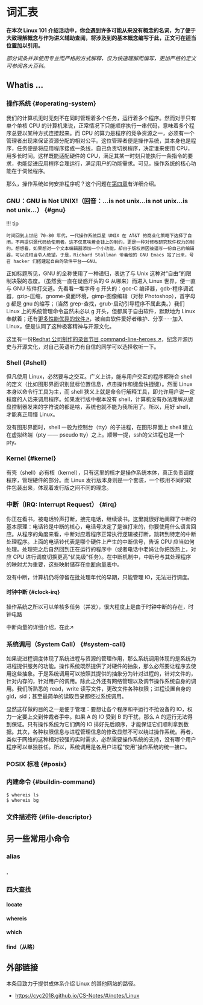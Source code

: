 # 词汇表

**在本次 Linux 101 介绍活动中，你会遇到许多可能从来没有概念的名词，为了便于大致理解概念与作为讲义辅助查阅，将涉及到的基本概念编写于此，正文可在适当位置加以引用。**

*部分词条并非使用专业而严格的方式解释，仅为快速理解而编写，更加严格的定义可参阅各大百科。*

## Whatis ...

### 操作系统 {#operating-system}

我们的计算机无时无刻不在同时管理着多个任务，运行着多个程序。然而对于只有单个单核 CPU 的计算机来说，正常情况下只能顺序执行一串代码，意味着多个程序总要以某种方式连接起来。而 CPU 的算力是程序的竞争资源之一，必须有一个管理者出现来保证资源分配的相对公平。这位管理者便是操作系统，其本身也是程序，任务便是将应用程序接成一条线，自己负责切换程序，决定谁来使用 CPU，用多长时间。这样既能适配硬件的 CPU，满足其某一时刻只能执行一条指令的要求，也能促进应用程序合理运行，满足用户的功能需求。可见，操作系统的核心功能在于伺候程序。

那么，操作系统如何安排程序呢？这个问题在[第四章](../Ch04/index.md)有详细介绍。

### GNU：GNU is Not UNIX!（回音：...is not unix...is not unix...is not unix...） {#gnu}

!!! tip 

    时间回到上世纪 70-80 年代，一代操作系统巨星 UNIX 在 AT&T 的商业化策略下选择了自闭，不再提供源代码给使用者。这不仅意味着金钱上的制约，更是一种对修改研究软件权力的制约。想想看，如果想对一个文本编辑器添加一个小功能，却由于版权原因被逼写一份自己的编辑器，可以说相当令人绝望。于是，Richard Stallman 带着他的 GNU Emacs 站了出来，号召 hacker 们搭建起自由的软件平台——GNU。

正如标题所见，GNU 的全称使用了一种递归，表达了与 Unix 这种对“自由”的限制决裂的态度。（虽然我一直在疑惑开头的 G 从哪来）而进入 Linux 世界，便一直与 GNU 软件打交道。先看看一堆字母 g 开头的：gcc-C 编译器，gdb-程序调试器，gzip-压缩，gnome-桌面环境，gimp-图像编辑（对标 Photoshop），首字母 g 都是 gnu 的缩写；（当然 grep-查找，grub-启动引导程序不属此类。）我们 Linux 上的系统管理命令虽然未必以 g 开头，但都属于自由软件，默默地为 Linux 奉献着；还有<a href="我是给中文还是英文呢（wiki 离线为 pdf）">更多性能优异的软件↗</a>，被自由软件爱好者维护、分享······加入 Linux，便是认同了这种极客精神与开源文化。

这里有一份[Redhat 公司制作的录音节目 command-line-heroes ↗](https://www.redhat.com/en/command-line-heroes)，纪念开源历史与开源文化，对自己英语听力有自信的同学可以选择收听一下。

### Shell {#shell}

但凡使用 Linux，必然要与之交互。广义上讲，能与用户交互的程序都符合 shell 的定义（比如图形界面识别鼠标位置信息，点击操作和键盘快捷键）。然而 Linux 本身以命令行工具为主，而 shell 狭义上就是命令行解释工具，即允许用户说一定程度的人话来调用程序。如果发行版中根本没有 shell，计算机没有办法理解从键盘控制器发来的字符说的都是啥，系统也就不能为我所用了。所以，用好 shell，才能真正用懂 Linux。

没有图形界面时，shell 一般为控制台（tty）的子进程，在图形界面上 shell 建立在虚拟终端（pty —— pseudo tty）之上。顺带一提，ssh的父进程也是一个 pty。

### Kernel {#kernel}

有壳（shell）必有核（kernel），只有这里的核才是操作系统本体，真正负责调度程序，管理硬件的部分。而 Linux 发行版本身则是一个套装，一个核用不同的软件包装出来，体现着发行版之间不同的理念。

### 中断（IRQ: Interrupt Request） {#irq}

你正在看书，被电话铃声打断，接完电话，继续读书。这里就很好地阐释了中断的基本原理：电话铃是中断的核心，电话号决定了是谁打来的，你要使用什么语言回应。从程序的角度来看，中断对应着程序正常执行逻辑被打断，跳转到特定的中断处理程序。上面的电话铃代表是哪个硬件上产生的中断信号，告诉 CPU 应当如何处理。处理完之后自然回到正在运行的程序中（或者电话中老妈让你把饭热上，对应 CPU 进行调度切换更高“优先级”任务）。在中断机制中，中断号与其处理程序的映射尤为重要，这些映射储存在[中断向量表](https://en.wikipedia.org/wiki/Interrupt_vector_table)中。

没有中断，计算机仍将停留在批处理年代的早期，只能管理 IO，无法进行调度。

#### 时钟中断 {#clock-irq}

操作系统之所以可以单核多任务（并发），很大程度上是由于时钟中断的存在，时钟电路

中断向量的详细介绍，在此↗

### 系统调用（System Call） {#system-call}

如果说进程调度体现了系统进程与资源的管理作用，那么系统调用体现的是系统为进程提供服务的功能。操作系统既然提供了对硬件的抽象，那么必然要让程序去使用这些抽象。于是系统调用可以按照其提供的抽象分为针对进程的，针对文件的，针对内存的，针对用户的调用。除此之外还有网络管理以及调节操作系统自身的调用。我们所熟悉的 read，write 读写文件，更改文件各种权限；进程设置自身的gid，sid；甚至最简单的读取目录都经过系统调用。

显然这样做的目的之一是便于管理：要想让各个程序和平运行不抢设备的 IO，权力一定要上交到仲裁者手中。如果 A 的 IO 受到 B 的干扰，那么 A 的运行无法得到保证。只有操作系统为它们俩的 IO 排好先后顺序，才能保证它们顺利拿到数据。其次，各种权限信息与进程管理信息的修改显然不可以绕过操作系统。再者，类似于网络的这种相对较强的实时需求，必然需要操作系统的支持，没有哪个用户程序可以单独胜任。所以，系统调用是各用户进程“使用”操作系统的统一接口。

### POSIX 标准 {#posix}

### 内建命令 {#buildin-command}

```bash
$ whereis ls
$ whereis bg
```

### 文件描述符 {#file-descriptor}

## 另一些常用小命令

### alias

### .



### 四大查找

#### locate

#### whereis

#### which

#### find（从略）

## 外部链接

本条目致力于提供成体系介绍 Linux 的其他网站的路径。

- <https://cyc2018.github.io/CS-Notes/#/notes/Linux>
